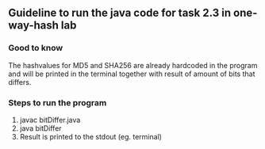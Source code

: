 ## Guideline to run the java code for task 2.3 in one-way-hash lab

### Good to know
The hashvalues for MD5 and SHA256 are already hardcoded in the program and will be printed in the terminal together with result of amount of bits that differs.

### Steps to run the program
1. javac bitDiffer.java
2. java bitDiffer
3. Result is printed to the stdout (eg. terminal)